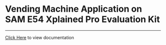 # Vending Machine Application on SAM E54 Xplained Pro Evaluation Kit

-----

[Click Here](https://onlinedocs.microchip.com/v2/keyword-lookup?keyword=SAM_E54_XPRO_VENDING_MACHINE&redirect=true) to view documentation
